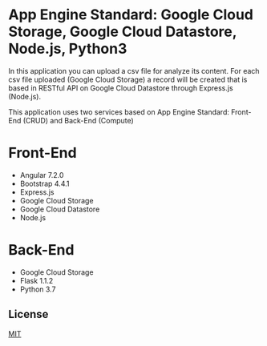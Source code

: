 # App Engine Standard: Google Cloud Storage, Google Cloud Datastore, Node.js, Python3

In this application you can upload a csv file for analyze its content. For each csv file uploaded (Google Cloud Storage) a record will be created that is based in RESTful API on Google Cloud Datastore through Express.js (Node.js).

This application uses two services based on App Engine Standard: Front-End (CRUD) and Back-End (Compute)

# Front-End
- Angular 7.2.0
- Bootstrap 4.4.1
- Express.js
- Google Cloud Storage
- Google Cloud Datastore
- Node.js

# Back-End
- Google Cloud Storage
- Flask 1.1.2
- Python 3.7

## License
[MIT](https://choosealicense.com/licenses/mit/)